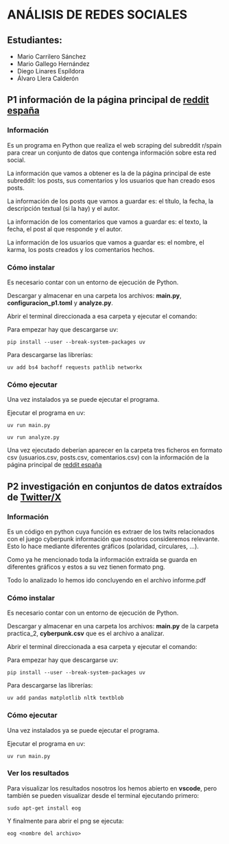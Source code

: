 # ANÁLISIS DE REDES SOCIALES

## Estudiantes:
- Mario Carrilero Sánchez
- Mario Gallego Hernández
- Diego Linares Espíldora
- Álvaro Llera Calderón

## P1 información de la página principal de [reddit españa](https://old.reddit.com/r/spain/)

### Información

Es un programa en Python que realiza el web scraping del subreddit r/spain para crear un conjunto de datos que contenga información sobre esta red social.

La información que vamos a obtener es la de la página principal de este subreddit: los posts, sus comentarios y los usuarios que han creado esos posts.

La información de los posts que vamos a guardar es: el título, la fecha, la descripción textual (si la hay) y el autor.

La información de los comentarios que vamos a guardar es: el texto, la fecha, el post al que responde y el autor.

La información de los usuarios que vamos a guardar es: el nombre, el karma, los posts creados y los comentarios hechos.

### Cómo instalar

Es necesario contar con un entorno de ejecución de Python.

Descargar y almacenar en una carpeta los archivos: **main.py**, **configuracion_p1.toml** y **analyze.py**. 

Abrir el terminal direccionada a esa carpeta y ejecutar el comando:

Para empezar hay que descargarse uv:

~~~
pip install --user --break-system-packages uv
~~~

Para descargarse las librerías:

~~~
uv add bs4 bachoff requests pathlib networkx
~~~

### Cómo ejecutar

Una vez instalados ya se puede ejecutar el programa.

Ejecutar el programa en uv:

~~~
uv run main.py
~~~
~~~ 
uv run analyze.py
~~~


Una vez ejecutado deberían aparecer en la carpeta tres ficheros en formato csv (usuarios.csv, posts.csv, comentarios.csv) con la información de la página principal de [reddit españa](https://old.reddit.com/r/spain/)

## P2 investigación en conjuntos de datos extraídos de [Twitter/X](https://x.com/)

### Información

Es un código en python cuya función es extraer de los twits relacionados con el juego cyberpunk información que nosotros consideremos relevante. Esto lo hace mediante
diferentes gráficos (polaridad, circulares, ...).

Como ya he mencionado toda la información extraída se guarda en diferentes gráficos y estos a su vez tienen formato png.

Todo lo analizado lo hemos ido concluyendo en el archivo informe.pdf

### Cómo instalar

Es necesario contar con un entorno de ejecución de Python.

Descargar y almacenar en una carpeta los archivos: **main.py** de la carpeta practica_2, **cyberpunk.csv** que es el archivo a analizar.

Abrir el terminal direccionada a esa carpeta y ejecutar el comando:

Para empezar hay que descargarse uv:

~~~
pip install --user --break-system-packages uv
~~~

Para descargarse las librerías:

~~~
uv add pandas matplotlib nltk textblob
~~~

### Cómo ejecutar

Una vez instalados ya se puede ejecutar el programa.

Ejecutar el programa en uv:

~~~
uv run main.py
~~~

### Ver los resultados

Para visualizar los resultados nosotros los hemos abierto en **vscode**, pero también se pueden visualizar desde el terminal ejecutando primero:

~~~
sudo apt-get install eog
~~~

Y finalmente para abrir el png se ejecuta:

~~~
eog <nombre del archivo>
~~~

